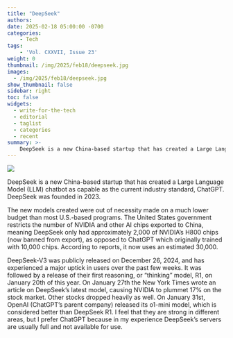 ```yaml
---
title: "DeepSeek"
authors: 
date: 2025-02-18 05:00:00 -0700
categories:
    - Tech
tags:
    - 'Vol. CXXVII, Issue 23'
weight: 0
thumbnail: /img/2025/feb18/deepseek.jpg
images:
  - /img/2025/feb18/deepseek.jpg
show_thumbnail: false
sidebar: right
toc: false
widgets:
  - write-for-the-tech
  - editorial
  - taglist
  - categories
  - recent
summary: >-
    DeepSeek is a new China-based startup that has created a Large Language Model (LLM) chatbot as capable as the current industry standard, ChatGPT. DeepSeek was founded in 2023.
---
```


![](/img/2025/feb18/deepseek.jpg)


DeepSeek is a new China-based startup that has created a Large Language Model (LLM) chatbot as capable as the current industry standard, ChatGPT. DeepSeek was founded in 2023.

The new models created were out of necessity made on a much lower budget than most U.S.-based programs. The United States government restricts the number of NVIDIA and other AI chips exported to China, meaning DeepSeek only had approximately 2,000 of NVIDIA’s H800 chips (now banned from export), as opposed to ChatGPT which originally trained with 10,000 chips. According to reports, it now uses an estimated 30,000.

DeepSeek-V3 was publicly released on December 26, 2024, and has experienced a major uptick in users over the past few weeks. It was followed by a release of their first reasoning, or “thinking” model, R1, on January 20th of this year. On January 27th the New York Times wrote an article on DeepSeek’s latest model, causing NVIDIA to plummet 17% on the stock market. Other stocks dropped heavily as well. On January 31st, OpenAI (ChatGPT’s parent company) released its o1-mini model, which is considered better than DeepSeek R1. I feel that they are strong in different areas, but I prefer ChatGPT because in my experience DeepSeek’s servers are usually full and not available for use.
